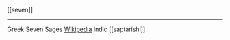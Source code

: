 [[seven]]

---


Greek Seven Sages [Wikipedia](https://en.wikipedia.org/wiki/Seven-Sages-of-Greece)
Indic [[saptarishi]]